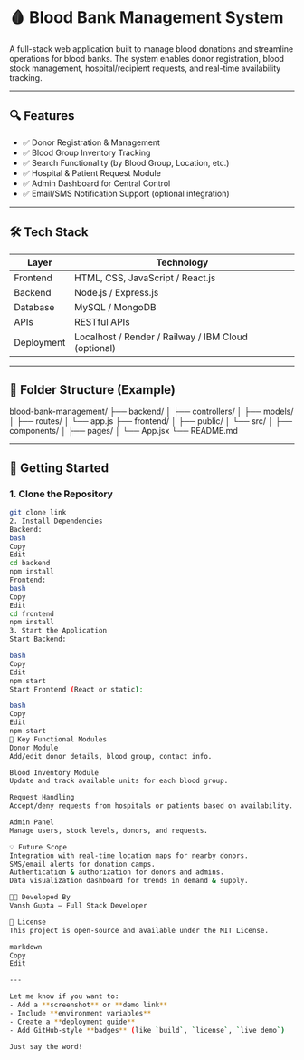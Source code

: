 # 🩸 Blood Bank Management System

A full-stack web application built to manage blood donations and streamline operations for blood banks. The system enables donor registration, blood stock management, hospital/recipient requests, and real-time availability tracking.

---

## 🔍 Features

- ✅ Donor Registration & Management  
- ✅ Blood Group Inventory Tracking  
- ✅ Search Functionality (by Blood Group, Location, etc.)  
- ✅ Hospital & Patient Request Module  
- ✅ Admin Dashboard for Central Control  
- ✅ Email/SMS Notification Support (optional integration)

---

## 🛠️ Tech Stack

| Layer        | Technology                        |
|--------------|-----------------------------------|
| Frontend     | HTML, CSS, JavaScript / React.js  |
| Backend      | Node.js / Express.js              |
| Database     | MySQL / MongoDB                   |
| APIs         | RESTful APIs                      |
| Deployment   | Localhost / Render / Railway / IBM Cloud (optional) |

---

## 📁 Folder Structure (Example)

blood-bank-management/ ├── backend/ │ ├── controllers/ │ ├── models/ │ ├── routes/ │ └── app.js ├── frontend/ │ ├── public/ │ └── src/ │ ├── components/ │ ├── pages/ │ └── App.jsx └── README.md


---

## 🚀 Getting Started

### 1. Clone the Repository
```bash
git clone link
2. Install Dependencies
Backend:
bash
Copy
Edit
cd backend
npm install
Frontend:
bash
Copy
Edit
cd frontend
npm install
3. Start the Application
Start Backend:

bash
Copy
Edit
npm start
Start Frontend (React or static):

bash
Copy
Edit
npm start
🧪 Key Functional Modules
Donor Module
Add/edit donor details, blood group, contact info.

Blood Inventory Module
Update and track available units for each blood group.

Request Handling
Accept/deny requests from hospitals or patients based on availability.

Admin Panel
Manage users, stock levels, donors, and requests.

💡 Future Scope
Integration with real-time location maps for nearby donors.
SMS/email alerts for donation camps.
Authentication & authorization for donors and admins.
Data visualization dashboard for trends in demand & supply.

👨‍💻 Developed By
Vansh Gupta — Full Stack Developer

📄 License
This project is open-source and available under the MIT License.

markdown
Copy
Edit

---

Let me know if you want to:
- Add a **screenshot** or **demo link**
- Include **environment variables**
- Create a **deployment guide**
- Add GitHub-style **badges** (like `build`, `license`, `live demo`)

Just say the word!
